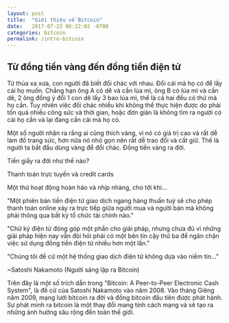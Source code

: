 ```yaml
---
layout: post
title:  "Giới thiệu về Bitcoin"
date:   2017-07-22 06:22:02 -0700
categories: bitcoin
permalink: /intro-bitcoin
---
```

## Từ đồng tiền vàng đến đồng tiền điện tử

Từ thủa xa xưa, con người đã biết đổi chác với nhau. Đổi cái mà họ có để lấy cái họ muốn. Chẳng hạn ông A có dê và cần lúa mì, ông B có lúa mì và cần dê, 2 ông đồng ý đổi 1 con dê lấy 3 bao lúa mì, thế là cả hai đều có thứ mà họ cần. Tuy nhiên việc đổi chác nhiều khi không thể thực hiện được do phải tốn quá nhiều công sức và thời gian, hoặc đơn giản là không tìm ra người có cái họ cần và lại đang cần cái mà họ có.

Một số người nhận ra rằng ai cũng thích vàng, vì nó có giá trị cao và rất dễ làm đồ trang sức, hơn nữa nó nhỏ gọn nên rất dễ trao đổi và cất giữ. Thế là người ta bắt đầu dùng vàng để đổi chác. Đồng tiền vàng ra đời.

Tiền giấy ra đời như thế nào?

Thanh toán trực tuyến và credit cards

Một thứ hoạt động hoàn hảo và nhịp nhàng, cho tới khi...

"Một phiên bản tiền điện tử giao dịch ngang hàng thuần tuý sẽ cho phép
thanh toán online xảy ra trực tiếp giữa người mua và người bán mà 
không phải thông qua bất kỳ tổ chức tài chính nào."

"Chữ ký điện tử đóng góp một phần cho giải pháp, nhưng chưa đủ vì những
giải pháp hiện nay vẫn đòi hỏi phải có một bên tin cậy thứ ba
để ngăn chặn việc sử dụng đồng tiền điện tử nhiều hơn một lần."

"Chúng tôi đề cử một hệ thống giao dịch điện tử không dựa vào niềm tin..."

~Satoshi Nakamoto (Người sáng lập ra Bitcoin)

Trên đây là một số trích dẫn trong "Bitcoin: A Peer-to-Peer Electronic Cash System",
là đề cử của Satoshi Nakamoto vào năm 2008. Vào tháng Giêng năm 2009, mạng lưới bitcoin ra đời
và đồng bitcoin đầu tiên được phát hành. Sự phát minh ra bitcoin là một thay đổi mang tính cách mạng
và sẽ tạo ra những ảnh hưởng sâu rộng đến toàn thế giới.